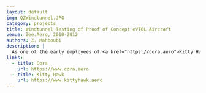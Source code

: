 ```yaml
---
layout: default
img: QZWindtunnel.JPG
category: projects
title: Windtunnel Testing of Proof of Concept eVTOL Aircraft
venue: Zee.Aero, 2010-2012
authors: Z. Mahboubi
description: |
  As one of the early employees of <a href="https://cora.aero">Kitty Hawk</a> (formerly Zee.Aero), I participated in the design, construction, aerodynamic and stability analysis, control synthesis, and flight testing of the proof of concept for eVTOL aircraft. This included working on subscale models, both in free flight but also collecting windtunnel data.
links:
  - title: Cora
    url: https://www.cora.aero
  - title: Kitty Hawk
    url: https://www.kittyhawk.aero
---
```


